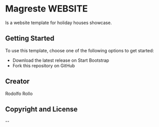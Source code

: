# Magreste WEBSITE

Is a website template for holiday houses showcase.

## Getting Started

To use this template, choose one of the following options to get started:
* Download the latest release on Start Bootstrap
* Fork this repository on GitHub

## Creator

Rodolfo Rollo

## Copyright and License

--